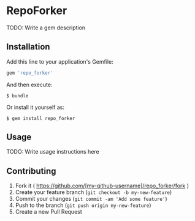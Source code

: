 # RepoForker

TODO: Write a gem description

## Installation

Add this line to your application's Gemfile:

```ruby
gem 'repo_forker'
```

And then execute:

    $ bundle

Or install it yourself as:

    $ gem install repo_forker

## Usage

TODO: Write usage instructions here

## Contributing

1. Fork it ( https://github.com/[my-github-username]/repo_forker/fork )
2. Create your feature branch (`git checkout -b my-new-feature`)
3. Commit your changes (`git commit -am 'Add some feature'`)
4. Push to the branch (`git push origin my-new-feature`)
5. Create a new Pull Request
